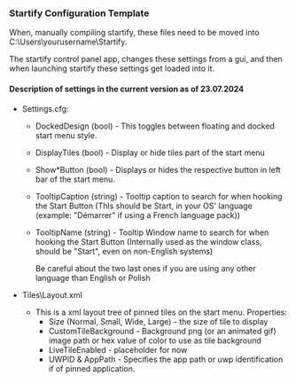 ### Startify Configuration Template

When, manually compiling startify, these files need to be moved into C:\Users\yourusername\Startify\.

The startify control panel app, changes these settings from a gui, and then when launching startify these settings get loaded into it.

#### Description of settings in the current version as of 23.07.2024
  
-   Settings.cfg:
    -   DockedDesign (bool) - This toggles between floating and docked start menu style. 
    - DisplayTiles (bool) - Display or hide tiles part of the start menu
    - Show*Button (bool) - Displays or hides the respective button in left bar of the start menu.
    - TooltipCaption (string) - Tooltip caption to search for when hooking the Start Button (This should be Start, in your OS' language (example: "Démarrer" if using a French language pack))
    - TooltipName (string) - Tooltip Window name to search for when hooking the Start Button (Internally used as the window class, should be "Start", even on non-English systems)
 
      Be careful about the two last ones if you are using any other language than English or Polish

- Tiles\Layout.xml
	- This is a xml layout tree of pinned tiles on the start menu. 
	Properties: 
	  - Size (Normal, Small, Wide, Large) - the size of tile to display
	  - CustomTileBackground - Background png (or an animated gif) image path or hex value of color to use as tile background
	  - LiveTileEnabled - placeholder for now
	  - UWPID & AppPath - Specifies the app path or uwp identification if of pinned application.
